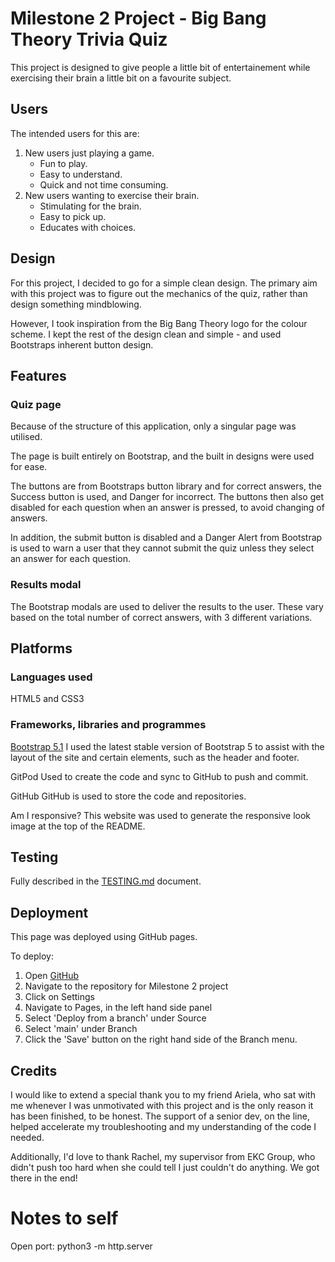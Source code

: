 # Milestone 2 Project - Big Bang Theory Trivia Quiz

This project is designed to give people a little bit of entertainement while exercising their brain a little bit on a favourite subject.

## Users 

The intended users for this are:
1. New users just playing a game.
    - Fun to play.
    - Easy to understand.
    - Quick and not time consuming.
2. New users wanting to exercise their brain.
    - Stimulating for the brain.
    - Easy to pick up.
    - Educates with choices.

## Design

For this project, I decided to go for a simple clean design. The primary aim with this project was to figure out the mechanics of the quiz, rather than design something mindblowing.

However, I took inspiration from the Big Bang Theory logo for the colour scheme. I kept the rest of the design clean and simple - and used Bootstraps inherent button design. 

## Features

### Quiz page

Because of the structure of this application, only a singular page was utilised. 

The page is built entirely on Bootstrap, and the built in designs were used for ease. 

The buttons are from Bootstraps button library and for correct answers, the Success button is used, and Danger for incorrect. The buttons then also get disabled for each question when an answer is pressed, to avoid changing of answers.

In addition, the submit button is disabled and a Danger Alert from Bootstrap is used to warn a user that they cannot submit the quiz unless they select an answer for each question.

### Results modal

The Bootstrap modals are used to deliver the results to the user. These vary based on the total number of correct answers, with 3 different variations.

## Platforms

### Languages used
HTML5 and CSS3

### Frameworks, libraries and programmes

[Bootstrap 5.1](https://getbootstrap.com/)
I used the latest stable version of Bootstrap 5 to assist with the layout of the site and certain elements, such as the header and footer.

GitPod
Used to create the code and sync to GitHub to push and commit.

GitHub
GitHub is used to store the code and repositories.

Am I responsive?
This website was used to generate the responsive look image at the top of the README.

## Testing

Fully described in the [TESTING.md](TESTING.md) document.

## Deployment

This page was deployed using GitHub pages.

To deploy:

1. Open [GitHub](https://github.com/mutkovicova)
2. Navigate to the repository for Milestone 2 project
3. Click on Settings
4. Navigate to Pages, in the left hand side panel
5. Select 'Deploy from a branch' under Source
6. Select 'main' under Branch
7. Click the 'Save' button on the right hand side of the Branch menu.


## Credits

I would like to extend a special thank you to my friend Ariela, who sat with me whenever I was unmotivated with this project and is the only reason it has been finished, to be honest. The support of a senior dev, on the line, helped accelerate my troubleshooting and my understanding of the code I needed. 

Additionally, I'd love to thank Rachel, my supervisor from EKC Group, who didn't push too hard when she could tell I just couldn't do anything. We got there in the end!

# Notes to self
Open port: python3 -m http.server
